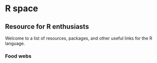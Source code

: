 # R space
## Resource for R enthusiasts
Welcome to a list of resources, packages, and other useful links for the R language.

### Food webs

